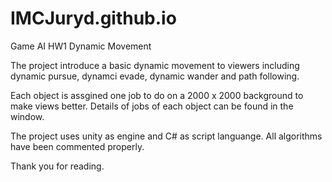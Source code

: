 # IMCJuryd.github.io
Game AI HW1 Dynamic Movement

The project introduce a basic dynamic movement to viewers including 
dynamic pursue, dynamci evade, dynamic wander and path following.

Each object is assgined one job to do on a 2000 x 2000 background to make views better. 
Details of jobs of each object can be found in the window.

The project uses unity as engine and C# as script languange. All algorithms have been commented properly.

Thank you for reading. 
